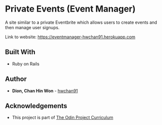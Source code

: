 # Private Events (Event Manager)

A site similar to a private Eventbrite which allows users to create events and then manage user signups.

Link to website: https://eventmanager-hwchan91.herokuapp.com


## Built With

* Ruby on Rails


## Author

* **Dion, Chan Hin Won** -  [hwchan91](https://github.com/hwchan91)

## Acknowledgements

* This project is part of [The Odin Project Curriculum](https://www.theodinproject.com/courses/ruby-on-rails/lessons/associations)
